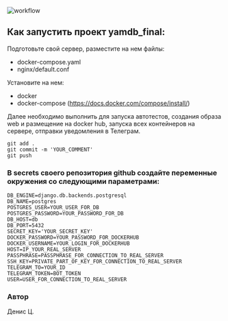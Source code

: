 ![workflow](https://github.com/Dinf1/yamdb_final/actions/workflows/yamdb_workflow.yml/badge.svg)
 
## Как запустить проект yamdb_final: 
 
Подготовьте свой сервер, разместите на нем файлы:
- docker-compose.yaml
- nginx/default.conf

Установите на нем:
- docker
- docker-compose (https://docs.docker.com/compose/install/)

Далее необходимо выполнить для запуска автотестов, создания образа web и размещение на docker hub, запуска всех контейнеров на сервере, отправки уведомления в Телеграм.
``` 
git add .
git commit -m 'YOUR_COMMENT'
git push
``` 


### В secrets своего репозитория github создайте переменные окружения со следующими параметрами: 
``` 
DB_ENGINE=django.db.backends.postgresql 
DB_NAME=postgres 
POSTGRES_USER=YOUR_USER_FOR_DB 
POSTGRES_PASSWORD=YOUR_PASSWORD_FOR_DB 
DB_HOST=db 
DB_PORT=5432 
SECRET_KEY='YOUR_SECRET_KEY'
DOCKER_PASSWORD=YOUR_PASSWORD_FOR_DOCKERHUB
DOCKER_USERNAME=YOUR_LOGIN_FOR_DOCKERHUB
HOST=IP_YOUR_REAL_SERVER
PASSPHRASE=PASSPHRASE_FOR_CONNECTION_TO_REAL_SERVER
SSH_KEY=PRIVATE_PART_OF_KEY_FOR_CONNECTION_TO_REAL_SERVER
TELEGRAM_TO=YOUR_ID
TELEGRAM_TOKEN=BOT_TOKEN
USER=USER_FOR_CONNECTION_TO_REAL_SERVER
``` 

### Автор 
Денис Ц. 

